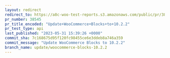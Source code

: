 ```yaml
---
layout: redirect
redirect_to: https://a8c-woo-test-reports.s3.amazonaws.com/public/pr/38545/api/index.html
pr_number: 38545
pr_title_encoded: "Update+WooCommerce+Blocks+to+10.2.2"
pr_test_type: api
last_published: "2023-05-31 15:39:26 +0000"
commit_sha: 7c168675d95f120fc98455ce6e3ddeb8a746a359
commit_message: "Update WooCommerce Blocks to 10.2.2"
branch_name: update/woocommerce-blocks-10.2.2
---
```

